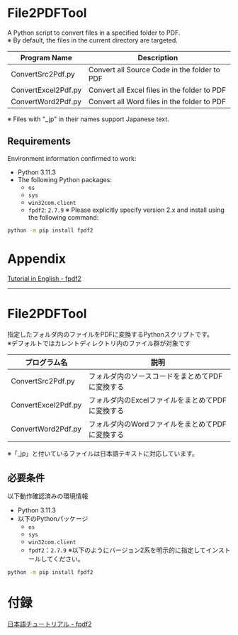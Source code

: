 # File2PDFTool  
A Python script to convert files in a specified folder to PDF.  
※ By default, the files in the current directory are targeted.  

| Program Name           | Description                                           |
|------------------------|-------------------------------------------------------|
| ConvertSrc2Pdf.py      | Convert all Source Code in the folder to PDF          |
| ConvertExcel2Pdf.py    | Convert all Excel files in the folder to PDF          |
| ConvertWord2Pdf.py     | Convert all Word files in the folder to PDF           |

※ Files with "_jp" in their names support Japanese text.

## Requirements  
Environment information confirmed to work:  
- Python 3.11.3
- The following Python packages:
  - `os`
  - `sys`  
  - `win32com.client`
  - `fpdf2`: `2.7.9`
※ Please explicitly specify version 2.x and install using the following command:
```bash
python -m pip install fpdf2    
```

# Appendix
[Tutorial in English - fpdf2](https://py-pdf.github.io/fpdf2/Tutorial.html)

---

# File2PDFTool  
指定したフォルダ内のファイルをPDFに変換するPythonスクリプトです。  
※デフォルトではカレントディレクトリ内のファイル群が対象です  

|プログラム名|説明|
|---|---|
|ConvertSrc2Pdf.py      | フォルダ内のソースコードをまとめてPDFに変換する|
|ConvertExcel2Pdf.py|フォルダ内のExcelファイルをまとめてPDFに変換する|
|ConvertWord2Pdf.py|フォルダ内のWordファイルをまとめてPDFに変換する|
  
※「_jp」と付いているファイルは日本語テキストに対応しています。  

## 必要条件  
以下動作確認済みの環境情報  
- Python 3.11.3
- 以下のPythonパッケージ
  - `os`
  - `sys`
  - `win32com.client`
  - `fpdf2`：`2.7.9`
※以下のようにバージョン2系を明示的に指定してインストールしてください。
```bash
python -m pip install fpdf2    
```

# 付録  
[日本語チュートリアル - fpdf2](https://py-pdf.github.io/fpdf2/Tutorial-ja.html)
